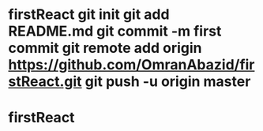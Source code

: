 # firstReact git init git add README.md git commit -m first commit git remote add origin https://github.com/OmranAbazid/firstReact.git git push -u origin master
# firstReact
